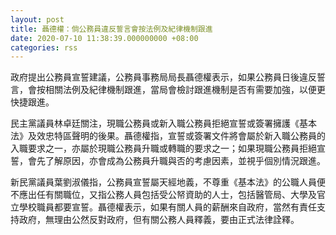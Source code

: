 ```yaml
---
layout: post
title: 聶德權：倘公務員違反誓言會按法例及紀律機制跟進
date: 2020-07-10 11:38:39.000000000 +08:00
categories: rss
---
```


政府提出公務員宣誓建議，公務員事務局局長聶德權表示，如果公務員日後違反誓言，會按相關法例及紀律機制跟進，當局會檢討跟進機制是否有需要加強，以便更快捷跟進。

民主黨議員林卓廷關注，現職公務員或新入職公務員拒絕宣誓或簽署擁護《基本法》及效忠特區聲明的後果。聶德權指，宣誓或簽署文件將會屬於新入職公務員的入職要求之一，亦屬於現職公務員升職或轉職的要求之一；如果現職公務員拒絕宣誓，會先了解原因，亦會成為公務員升職與否的考慮因素，並視乎個別情況跟進。

新民黨議員葉劉淑儀指，公務員宣誓屬天經地義，不尊重《基本法》的公職人員便不應出任有關職位，又指公務人員包括受公帑資助的人士，包括醫管局、大學及官立學校職員都要宣誓。聶德權表示，如果有關人員的薪酬來自政府，當然有責任支持政府，無理由公然反對政府，但有關公務人員釋義，要由正式法律詮釋。
